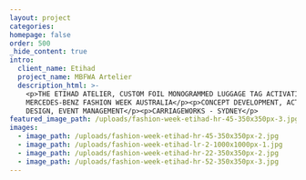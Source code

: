 ```yaml
---
layout: project
categories:
homepage: false
order: 500
_hide_content: true
intro:
  client_name: Etihad
  project_name: MBFWA Artelier
  description_html: >-
    <p>THE ETIHAD ATELIER, CUSTOM FOIL MONOGRAMMED LUGGAGE TAG ACTIVATION AT
    MERCEDES-BENZ FASHION WEEK AUSTRALIA</p><p>CONCEPT DEVELOPMENT, ACTIVATION
    DESIGN, EVENT MANAGEMENT</p><p>CARRIAGEWORKS - SYDNEY</p>
featured_image_path: /uploads/fashion-week-etihad-hr-45-350x350px-3.jpg
images:
  - image_path: /uploads/fashion-week-etihad-hr-45-350x350px-2.jpg
  - image_path: /uploads/fashion-week-etihad-lr-2-1000x1000px-1.jpg
  - image_path: /uploads/fashion-week-etihad-hr-22-350x350px-2.jpg
  - image_path: /uploads/fashion-week-etihad-hr-52-350x350px-3.jpg
---
```


